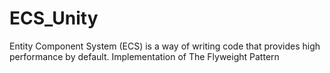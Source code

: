 # ECS_Unity
Entity Component System (ECS) is a way of writing code that provides high performance by default. Implementation of The Flyweight Pattern
